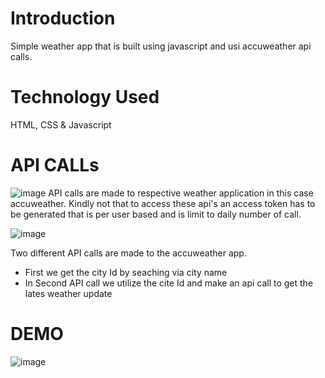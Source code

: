 # Introduction
 Simple weather app that is built using javascript and usi accuweather api calls.
 
# Technology Used
HTML, CSS & Javascript


# API CALLs
![image](https://user-images.githubusercontent.com/82457788/115912217-76c40f00-a488-11eb-8736-be0b1f516e16.png)
 API calls are made to respective weather application in this case accuweather. Kindly not that to access these api's an access token has to be generated that is per user based and is limit to daily number of call.
 
![image](https://user-images.githubusercontent.com/82457788/115912500-d8847900-a488-11eb-99de-460af21ece95.png)

Two different API calls are made to the accuweather app.
- First we get the city Id by seaching via city name
- In Second API call we utilize the cite Id and make an api call to get the lates weather update

# DEMO

![image](https://user-images.githubusercontent.com/82457788/115912723-1ed9d800-a489-11eb-8f13-d13fbe910408.png)
